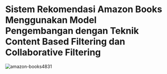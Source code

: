 # **Sistem Rekomendasi Amazon Books Menggunakan Model Pengembangan dengan Teknik Content Based Filtering dan Collaborative Filtering**
![amazon-books4831](https://github.com/user-attachments/assets/1bc09370-79b0-4c26-895b-2bcfca395719)
